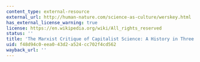 ```yaml
---
content_type: external-resource
external_url: http://human-nature.com/science-as-culture/werskey.html
has_external_license_warning: true
license: https://en.wikipedia.org/wiki/All_rights_reserved
status: ''
title: 'The Marxist Critique of Capitalist Science: A History in Three Movements?'
uid: f48d94c0-eea0-43d2-a524-cc702f4cd562
wayback_url: ''
---
```

